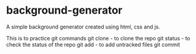 # background-generator

A simple background generator created using html, css and js.

This is to practice git commands
git clone - to clone the repo
git status - to check the status of the repo
git add <file name> - to add untracked files
git commit
